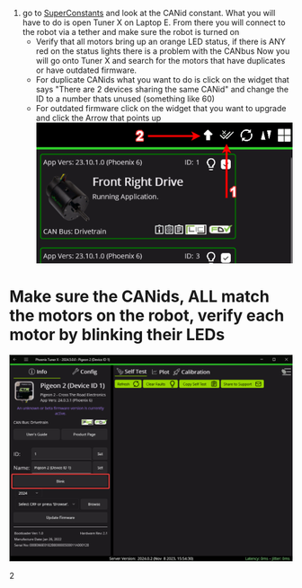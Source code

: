  1. go to [SuperConstants](src\main\java\frc\robot\subsystems\superstructure\SuperConstants.java) and look at the CANid constant. What you will have to do is open Tuner X on Laptop E. From there you will connect to the robot via a tether
and make sure the robot is turned on
    - Verify that all motors bring up an orange LED status, if there is ANY red on the status lights there is a problem with the CANbus
Now you will go onto Tuner X and search for the motors that have duplicates or have outdated firmware.
    - For duplicate CANids what you want to do is click on the widget that says "There are 2 devices sharing the same CANid" and change the ID to a number thats unused 
    (something like 60)
    - For outdated firmware click on the widget that you want to upgrade and click the Arrow that points up
    ![Click this](image.png)
# Make sure the CANids, ALL match the motors on the robot, verify each motor by blinking their LEDs
![Blinking](image-1.png)

2